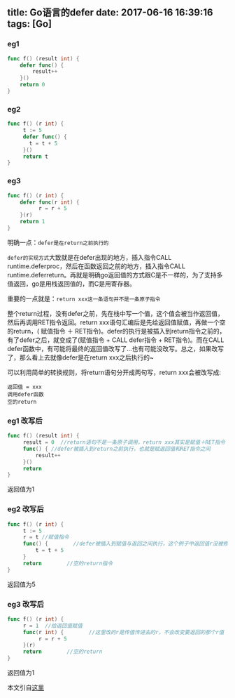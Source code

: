 title: Go语言的defer
date: 2017-06-16 16:39:16
tags: [Go]
---
### eg1
```go
func f() (result int) {
    defer func() {
        result++
    }()
    return 0
}
```

### eg2
```go
func f() (r int) {
     t := 5
     defer func() {
       t = t + 5
     }()
     return t
}
```
<!-- more -->
### eg3
```go
func f() (r int) {
    defer func(r int) {
          r = r + 5
    }(r)
    return 1
}
```

明确一点：`defer是在return之前执行的`

`defer的实现方式`大致就是在defer出现的地方，插入指令CALL runtime.deferproc，然后在函数返回之前的地方，插入指令CALL runtime.deferreturn。再就是明确go返回值的方式跟C是不一样的，为了支持多值返回，go是用栈返回值的，而C是用寄存器。

重要的一点就是：`return xxx这一条语句并不是一条原子指令`

整个return过程，没有defer之前，先在栈中写一个值，这个值会被当作返回值，然后再调用RET指令返回。return xxx语句汇编后是先给返回值赋值，再做一个空的return，( 赋值指令 ＋ RET指令)。defer的执行是被插入到return指令之前的，有了defer之后，就变成了(赋值指令 + CALL defer指令 + RET指令)。而在CALL defer函数中，有可能将最终的返回值改写了...也有可能没改写。总之，如果改写了，那么看上去就像defer是在return xxx之后执行的~

可以利用简单的转换规则，将return语句分开成两句写，return xxx会被改写成:
```
返回值 = xxx
调用defer函数
空的return
```

### eg1 改写后
```go
func f() (result int) {
     result = 0  //return语句不是一条原子调用，return xxx其实是赋值＋RET指令
     func() { //defer被插入到return之前执行，也就是赋返回值和RET指令之间
         result++
     }()
     return
}
```
返回值为1

### eg2 改写后
```go
func f() (r int) {
     t := 5
     r = t //赋值指令
     func() {        //defer被插入到赋值与返回之间执行，这个例子中返回值r没被修改过
         t = t + 5
     }
     return        //空的return指令
}
```
返回值为5

### eg3 改写后
```go
func f() (r int) {
     r = 1  //给返回值赋值
     func(r int) {        //这里改的r是传值传进去的r，不会改变要返回的那个r值
          r = r + 5
     }(r)
     return        //空的return
}
```
返回值为1

本文引自[这里](http://www.zenlife.tk/golang-defer.md)
